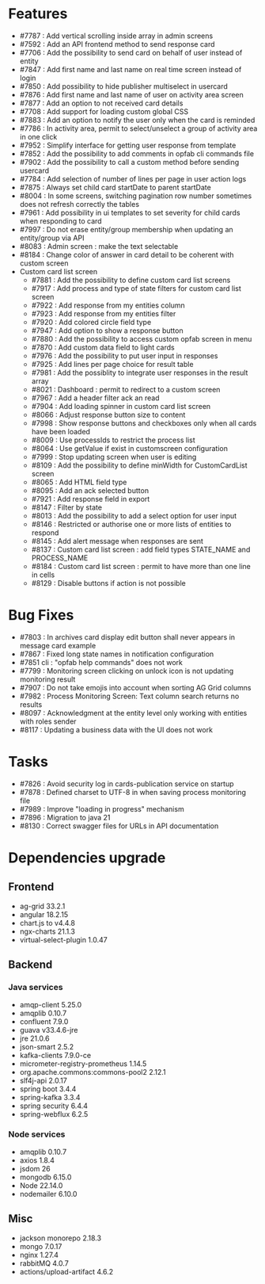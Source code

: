 
# Features

- #7787 : Add vertical scrolling inside array in admin screens
- #7592 : Add an API frontend method to send response card
- #7706 : Add the possibility to send card on behalf of user instead of entity
- #7847 : Add first name and last name on real time screen instead of login
- #7850 : Add possibility to hide publisher multiselect in usercard
- #7876 : Add first name and last name of user on activity area screen
- #7877 : Add an option to not received card details
- #7708 : Add support for loading custom global CSS
- #7883 : Add an option to notify the user only when the card is reminded
- #7786 : In activity area, permit to select/unselect a group of activity area in one click
- #7952 : Simplify interface for getting user response from template
- #7852 : Add the possibility to add comments in opfab cli commands file
- #7902 : Add the possibility to call a custom method before sending usercard
- #7784 : Add selection of number of lines per page in user action logs
- #7875 : Always set child card startDate to parent startDate
- #8004 : In some screens, switching pagination row number sometimes does not refresh correctly the tables
- #7961 : Add possibility in ui templates to set severity for child cards when responding to card
- #7997 : Do not erase entity/group membership when updating an entity/group via API
- #8083 : Admin screen : make the text selectable
- #8184 : Change color of answer in card detail to be coherent with custom screen
- Custom card list screen
  - #7881 : Add the possibility to define custom card list screens
  - #7917 : Add process and type of state filters for custom card list screen
  - #7922 : Add response from my entities column
  - #7923 : Add response from my entities filter
  - #7920 : Add colored circle field type
  - #7947 : Add option to show a response button
  - #7880 : Add the possibility to access custom opfab screen in menu
  - #7870 : Add custom data field to light cards
  - #7976 : Add the possibility to put user input in responses
  - #7925 : Add lines per page choice for result table
  - #7981 : Add the possiblity to integrate user responses in the result array
  - #8021 : Dashboard : permit to redirect to a custom screen
  - #7967 : Add a header filter ack an read
  - #7904 : Add loading spinner in custom card list screen
  - #8066 : Adjust response button size to content
  - #7998 : Show response buttons and checkboxes only when all cards have been loaded
  - #8009 : Use processIds to restrict the process list
  - #8064 : Use getValue if exist in customscreen configuration
  - #7999 : Stop updating screen when user is editing
  - #8109 : Add the possibility to define minWidth for CustomCardList screen
  - #8065 : Add HTML field type
  - #8095 : Add an ack selected button
  - #7921 : Add response field in export
  - #8147 : Filter by state
  - #8013 : Add the possibility to add a select option for user input
  - #8146 : Restricted or authorise one or more lists of entities to respond
  - #8145 : Add alert message when responses are sent
  - #8137 : Custom card list screen : add field types STATE_NAME and PROCESS_NAME
  - #8184 : Custom card list screen : permit to have more than one line in cells
  - #8129 : Disable buttons if action is not possible



# Bug Fixes

- #7803 : In archives card display edit button shall never appears in message card example
- #7867 : Fixed long state names in notification configuration
- #7851 cli : "opfab help commands" does not work
- #7799 : Monitoring screen clicking on unlock icon is not updating monitoring result
- #7907 : Do not take emojis into account when sorting AG Grid columns
- #7982 : Process Monitoring Screen: Text column search returns no results
- #8097 : Acknowledgment at the entity level only working with entities with roles sender
- #8117 : Updating a business data with the UI does not work


# Tasks

- #7826 : Avoid security log in cards-publication service on startup
- #7878 : Defined charset to UTF-8 in when saving process monitoring file
- #7989 : Improve "loading in progress" mechanism
- #7896 : Migration to java 21
- #8130 : Correct swagger files for URLs in API documentation

# Dependencies upgrade

## Frontend
- ag-grid 33.2.1
- angular  18.2.15
- chart.js to v4.4.8
- ngx-charts 21.1.3
- virtual-select-plugin 1.0.47


  
## Backend 

### Java services 

- amqp-client 5.25.0
- amqplib 0.10.7
- confluent 7.9.0
- guava v33.4.6-jre
- jre 21.0.6
- json-smart 2.5.2
- kafka-clients 7.9.0-ce 
- micrometer-registry-prometheus 1.14.5
- org.apache.commons:commons-pool2 2.12.1
- slf4j-api 2.0.17
- spring boot 3.4.4
- spring-kafka 3.3.4
- spring security 6.4.4
- spring-webflux 6.2.5

### Node services

- amqplib 0.10.7
- axios 1.8.4
- jsdom 26
- mongodb 6.15.0
- Node 22.14.0
- nodemailer 6.10.0
  

## Misc 

- jackson monorepo 2.18.3
- mongo 7.0.17
- nginx 1.27.4
- rabbitMQ 4.0.7
- actions/upload-artifact 4.6.2





